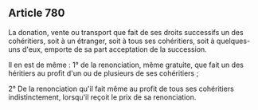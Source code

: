 Article 780
----
La donation, vente ou transport que fait de ses droits successifs un des
cohéritiers, soit à un étranger, soit à tous ses cohéritiers, soit à quelques-
uns d'eux, emporte de sa part acceptation de la succession.

Il en est de même : 1° de la renonciation, même gratuite, que fait un des
héritiers au profit d'un ou de plusieurs de ses cohéritiers ;

2° De la renonciation qu'il fait même au profit de tous ses cohéritiers
indistinctement, lorsqu'il reçoit le prix de sa renonciation.
